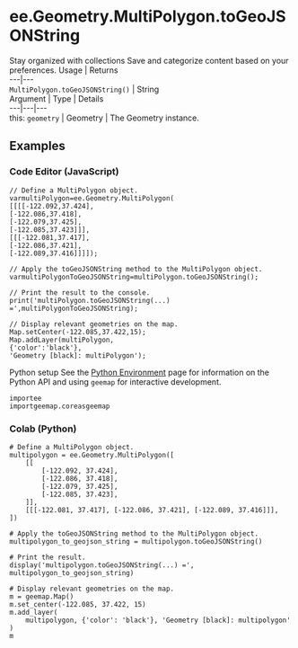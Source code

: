  
#  ee.Geometry.MultiPolygon.toGeoJSONString
Stay organized with collections  Save and categorize content based on your preferences. 
Usage | Returns  
---|---  
`MultiPolygon.toGeoJSONString()` | String  
Argument | Type | Details  
---|---|---  
this: `geometry` | Geometry | The Geometry instance.  
## Examples
### Code Editor (JavaScript)
```
// Define a MultiPolygon object.
varmultiPolygon=ee.Geometry.MultiPolygon(
[[[[-122.092,37.424],
[-122.086,37.418],
[-122.079,37.425],
[-122.085,37.423]]],
[[[-122.081,37.417],
[-122.086,37.421],
[-122.089,37.416]]]]);

// Apply the toGeoJSONString method to the MultiPolygon object.
varmultiPolygonToGeoJSONString=multiPolygon.toGeoJSONString();

// Print the result to the console.
print('multiPolygon.toGeoJSONString(...) =',multiPolygonToGeoJSONString);

// Display relevant geometries on the map.
Map.setCenter(-122.085,37.422,15);
Map.addLayer(multiPolygon,
{'color':'black'},
'Geometry [black]: multiPolygon');
```

Python setup
See the [ Python Environment](https://developers.google.com/earth-engine/guides/python_install) page for information on the Python API and using `geemap` for interactive development.
```
importee
importgeemap.coreasgeemap
```

### Colab (Python)
```
# Define a MultiPolygon object.
multipolygon = ee.Geometry.MultiPolygon([
    [[
        [-122.092, 37.424],
        [-122.086, 37.418],
        [-122.079, 37.425],
        [-122.085, 37.423],
    ]],
    [[[-122.081, 37.417], [-122.086, 37.421], [-122.089, 37.416]]],
])

# Apply the toGeoJSONString method to the MultiPolygon object.
multipolygon_to_geojson_string = multipolygon.toGeoJSONString()

# Print the result.
display('multipolygon.toGeoJSONString(...) =', multipolygon_to_geojson_string)

# Display relevant geometries on the map.
m = geemap.Map()
m.set_center(-122.085, 37.422, 15)
m.add_layer(
    multipolygon, {'color': 'black'}, 'Geometry [black]: multipolygon'
)
m
```


